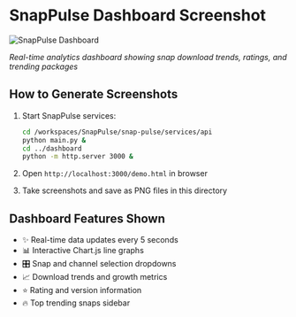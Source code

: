 # SnapPulse Dashboard Screenshot

![SnapPulse Dashboard](dashboard-overview.png)

*Real-time analytics dashboard showing snap download trends, ratings, and trending packages*

## How to Generate Screenshots

1. Start SnapPulse services:
   ```bash
   cd /workspaces/SnapPulse/snap-pulse/services/api
   python main.py &
   cd ../dashboard  
   python -m http.server 3000 &
   ```

2. Open `http://localhost:3000/demo.html` in browser

3. Take screenshots and save as PNG files in this directory

## Dashboard Features Shown

- ✨ Real-time data updates every 5 seconds
- 📊 Interactive Chart.js line graphs 
- 🎛️ Snap and channel selection dropdowns
- 📈 Download trends and growth metrics
- ⭐ Rating and version information
- 🔥 Top trending snaps sidebar
